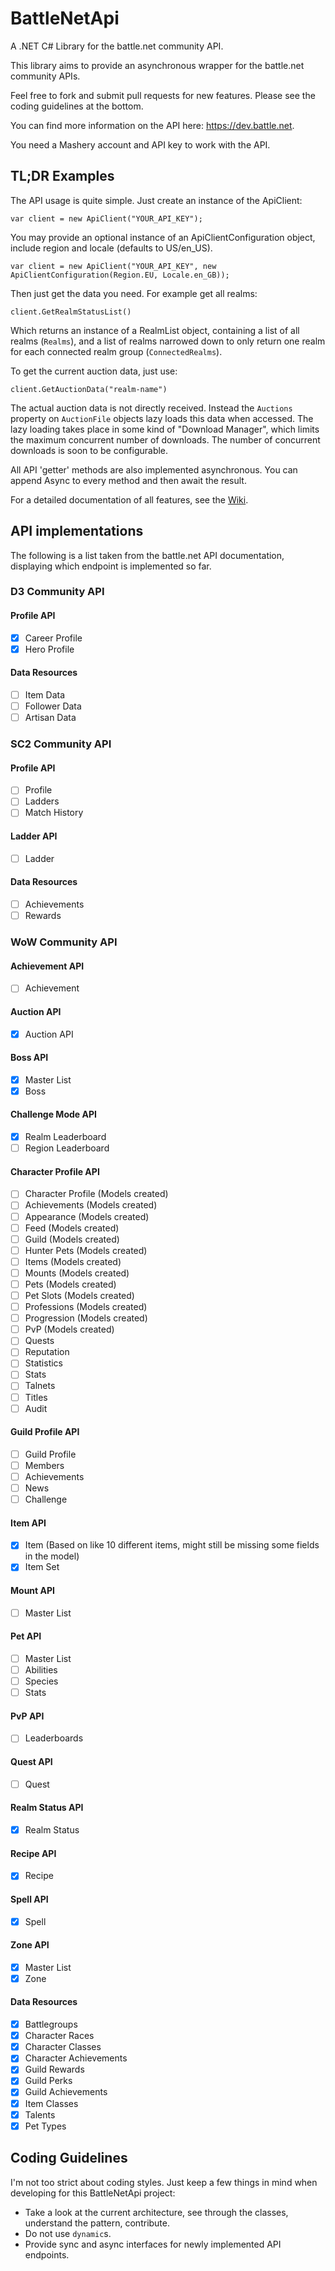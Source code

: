 # BattleNetApi
A .NET C# Library for the battle.net community API.

This library aims to provide an asynchronous wrapper for the battle.net community APIs.

Feel free to fork and submit pull requests for new features. Please see the coding guidelines at the bottom.

You can find more information on the API here: https://dev.battle.net.

You need a Mashery account and API key to work with the API.

## TL;DR Examples
The API usage is quite simple. Just create an instance of the ApiClient:
```
var client = new ApiClient("YOUR_API_KEY");
```
You may provide an optional instance of an ApiClientConfiguration object, include region and locale (defaults to US/en_US).
```
var client = new ApiClient("YOUR_API_KEY", new ApiClientConfiguration(Region.EU, Locale.en_GB));
```

Then just get the data you need. For example get all realms:
```
client.GetRealmStatusList()
```
Which returns an instance of a RealmList object, containing a list of all realms (`Realms`), and a list of realms narrowed down to only return one realm for each connected realm group (`ConnectedRealms`).

To get the current auction data, just use:
```
client.GetAuctionData("realm-name")
```
The actual auction data is not directly received. Instead the `Auctions` property on `AuctionFile` objects lazy loads this data when accessed. The lazy loading takes place in some kind of "Download Manager", which limits the maximum concurrent number of downloads. The number of concurrent downloads is soon to be configurable.

All API 'getter' methods are also implemented asynchronous. You can append Async to every method and then await the result.


For a detailed documentation of all features, see the [Wiki](https://github.com/GrunowIT/BattleNetApi/wiki).

## API implementations
The following is a list taken from the battle.net API documentation, displaying which endpoint is implemented so far.

### D3 Community API
#### Profile API
- [x] Career Profile
- [x] Hero Profile

#### Data Resources
- [ ] Item Data
- [ ] Follower Data
- [ ] Artisan Data

### SC2 Community API
#### Profile API
- [ ] Profile
- [ ] Ladders
- [ ] Match History

#### Ladder API
- [ ] Ladder

#### Data Resources
- [ ] Achievements
- [ ] Rewards

### WoW Community API
#### Achievement API
- [ ] Achievement

#### Auction API
- [x] Auction API

#### Boss API
- [x] Master List
- [x] Boss

#### Challenge Mode API
- [x] Realm Leaderboard
- [ ] Region Leaderboard

#### Character Profile API
- [ ] Character Profile (Models created)
- [ ] Achievements (Models created)
- [ ] Appearance (Models created)
- [ ] Feed (Models created)
- [ ] Guild (Models created)
- [ ] Hunter Pets (Models created)
- [ ] Items (Models created)
- [ ] Mounts (Models created)
- [ ] Pets (Models created)
- [ ] Pet Slots (Models created)
- [ ] Professions (Models created)
- [ ] Progression (Models created)
- [ ] PvP (Models created)
- [ ] Quests
- [ ] Reputation
- [ ] Statistics
- [ ] Stats
- [ ] Talnets
- [ ] Titles
- [ ] Audit

#### Guild Profile API
- [ ] Guild Profile
- [ ] Members
- [ ] Achievements
- [ ] News
- [ ] Challenge

#### Item API
- [x] Item (Based on like 10 different items, might still be missing some fields in the model)
- [x] Item Set

#### Mount API
- [ ] Master List

#### Pet API
- [ ] Master List
- [ ] Abilities
- [ ] Species
- [ ] Stats

#### PvP API
- [ ] Leaderboards

#### Quest API
- [ ] Quest

#### Realm Status API
- [x] Realm Status

#### Recipe API
- [x] Recipe

#### Spell API
- [x] Spell

#### Zone API
- [x] Master List
- [x] Zone

#### Data Resources
- [x] Battlegroups
- [x] Character Races
- [x] Character Classes
- [x] Character Achievements
- [x] Guild Rewards
- [x] Guild Perks
- [x] Guild Achievements
- [x] Item Classes
- [x] Talents
- [x] Pet Types

## Coding Guidelines
I'm not too strict about coding styles. Just keep a few things in mind when developing for this BattleNetApi project:
* Take a look at the current architecture, see through the classes, understand the pattern, contribute.
* Do not use `dynamic`s.
* Provide sync and async interfaces for newly implemented API endpoints.

